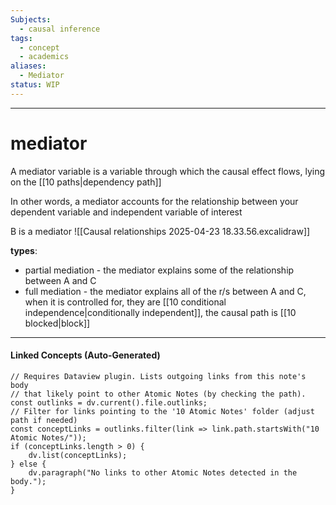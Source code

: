```yaml
---
Subjects:
  - causal inference
tags:
  - concept
  - academics
aliases:
  - Mediator
status: WIP
---
```

---
# mediator 
A mediator variable is a variable through which the causal effect flows, lying on the [[10 paths|dependency path]] 

In other words, a mediator accounts for the relationship between your dependent variable and independent variable of interest

B is a mediator
![[Causal relationships 2025-04-23 18.33.56.excalidraw]]

**types**:
- partial mediation - the mediator explains some of the relationship between A and C
- full mediation - the mediator explains all of the r/s between A and C, when it is controlled for, they are [[10 conditional independence|conditionally independent]], the causal path is [[10 blocked|block]]

---
#### Linked Concepts (Auto-Generated)
```dataviewjs
// Requires Dataview plugin. Lists outgoing links from this note's body
// that likely point to other Atomic Notes (by checking the path).
const outlinks = dv.current().file.outlinks;
// Filter for links pointing to the '10 Atomic Notes' folder (adjust path if needed)
const conceptLinks = outlinks.filter(link => link.path.startsWith("10 Atomic Notes/"));
if (conceptLinks.length > 0) {
    dv.list(conceptLinks);
} else {
    dv.paragraph("No links to other Atomic Notes detected in the body.");
}
```
